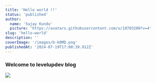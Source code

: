 ```yaml
---
title: 'Hello world !!'
status: 'published'
author:
  name: 'Sujay Kundu'
  picture: 'https://avatars.githubusercontent.com/u/10703200?v=4'
slug: 'hello-world'
description: ''
coverImage: '/images/b-k0MD.png'
publishedAt: '2024-07-19T17:00:39.912Z'
---
```


### Welcome to levelupdev blog 

![](/images/0610d19922ca0fefa80338873569657c-kwND.jpg)